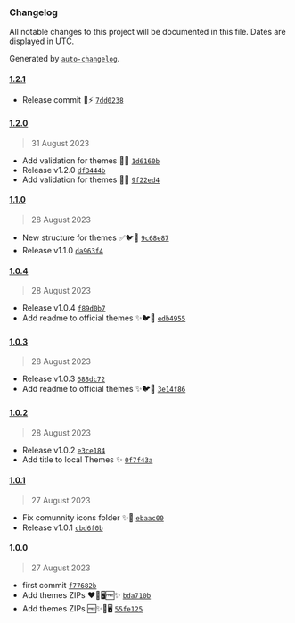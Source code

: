 ### Changelog

All notable changes to this project will be documented in this file. Dates are displayed in UTC.

Generated by [`auto-changelog`](https://github.com/CookPete/auto-changelog).

#### [1.2.1](https://github.com/pigeonposse/iconflow-themes/compare/1.2.0...1.2.1)

- Release commit 🌈⚡️ [`7dd0238`](https://github.com/pigeonposse/iconflow-themes/commit/7dd02380a546a30a0b0748b2d6243e01f3cbf056)

#### [1.2.0](https://github.com/pigeonposse/iconflow-themes/compare/1.1.0...1.2.0)

> 31 August 2023

- Add validation for themes 🌈🌈 [`1d6160b`](https://github.com/pigeonposse/iconflow-themes/commit/1d6160b25d2d0be5d456d68c6a796d0271818188)
- Release v1.2.0 [`df3444b`](https://github.com/pigeonposse/iconflow-themes/commit/df3444b6d79c56b4ecc58a133ba4d198ed768c11)
- Add validation for themes 🌈🌈 [`9f22ed4`](https://github.com/pigeonposse/iconflow-themes/commit/9f22ed4fae8d46533396655918bd7e45da2d8687)

#### [1.1.0](https://github.com/pigeonposse/iconflow-themes/compare/1.0.4...1.1.0)

> 28 August 2023

- New structure for themes ✅🐦🌈 [`9c68e87`](https://github.com/pigeonposse/iconflow-themes/commit/9c68e87c1fa7d72c6afa2a1ea6ef1b0bd2400256)
- Release v1.1.0 [`da963f4`](https://github.com/pigeonposse/iconflow-themes/commit/da963f4715801388c6f1119d37633a26777706da)

#### [1.0.4](https://github.com/pigeonposse/iconflow-themes/compare/1.0.3...1.0.4)

> 28 August 2023

- Release v1.0.4 [`f89d0b7`](https://github.com/pigeonposse/iconflow-themes/commit/f89d0b73e02c80b2963f61f21c75248310c3a3eb)
- Add readme to official themes ✨🐦🚀 [`edb4955`](https://github.com/pigeonposse/iconflow-themes/commit/edb49553368bf4cdcede0cf33228c4a4118d9f2c)

#### [1.0.3](https://github.com/pigeonposse/iconflow-themes/compare/1.0.2...1.0.3)

> 28 August 2023

- Release v1.0.3 [`688dc72`](https://github.com/pigeonposse/iconflow-themes/commit/688dc72d8ffbdeb2caf7b7862ba4c35b380251e7)
- Add readme to official themes ✨🐦🚀 [`3e14f86`](https://github.com/pigeonposse/iconflow-themes/commit/3e14f865fffb6ed6945a52935ec5bffb9b8e07f9)

#### [1.0.2](https://github.com/pigeonposse/iconflow-themes/compare/1.0.1...1.0.2)

> 28 August 2023

- Release v1.0.2 [`e3ce184`](https://github.com/pigeonposse/iconflow-themes/commit/e3ce1845399304985e26c03136094f815769e3a0)
- Add title to local Themes ✨ [`0f7f43a`](https://github.com/pigeonposse/iconflow-themes/commit/0f7f43a80d118a697713617aaf4b3b269d6a6c26)

#### [1.0.1](https://github.com/pigeonposse/iconflow-themes/compare/1.0.0...1.0.1)

> 27 August 2023

- Fix comunnity icons folder ✨🌈 [`ebaac00`](https://github.com/pigeonposse/iconflow-themes/commit/ebaac00712db5fa4e602cc93958eb0dd1858633d)
- Release v1.0.1 [`cbd6f0b`](https://github.com/pigeonposse/iconflow-themes/commit/cbd6f0ba4a372380ebf1c4f4ac3cc07f91392224)

#### 1.0.0

> 27 August 2023

- first commit [`f77682b`](https://github.com/pigeonposse/iconflow-themes/commit/f77682ba846de74acb6fd835ae53ef1bed7e60a3)
- Add themes ZIPs ♥️🍎🖥🆓✨ [`bda710b`](https://github.com/pigeonposse/iconflow-themes/commit/bda710bfd68e44f017eddd3ed53aba00e3895397)
- Add themes ZIPs 🆓✨🍎🖥 [`55fe125`](https://github.com/pigeonposse/iconflow-themes/commit/55fe1259d533c9d51bc6b12037cf9fb644d492f4)
